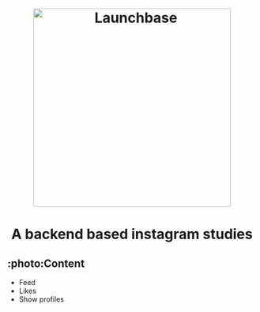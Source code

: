 <h1 align="center">
    <img alt="Launchbase" src="https://img.icons8.com/cotton/2x/instagram.png" width="400px"/>
</h1>
<h1 align="center"> A backend based instagram studies </h1>


## :photo:Content
- Feed
- Likes
- Show profiles
